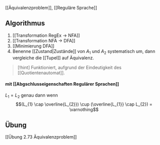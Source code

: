 [[Äquivalenzproblem]], [[Reguläre Sprache]]

## Algorithmus
1. [[Transformation RegEx -> NFA]]
2. [[Transformation NFA -> DFA]]
3. [[Minimierung DFA]]
4. Benenne [[Zustand|Zustände]] von $A_{1}$ und $A_{2}$ systematisch um, dann vergleiche die [[Tupel]] auf Äquivalenz.

> [!hint] Funktioniert, aufgrund der Eindeutigkeit des [[Quotientenautomat]].

#### mit [[Abgschlusseigenschaften Regulärer Sprachen]]
$L_{1} = L_{2}$ genau dann wenn
$$(L_{1} \cap \overline{L_{2}}) \cup (\overline{L_{1}} \cap L_{2}) = \varnothing$$

## Übung
[[Übung 2.73 Äquivalenzproblem]]